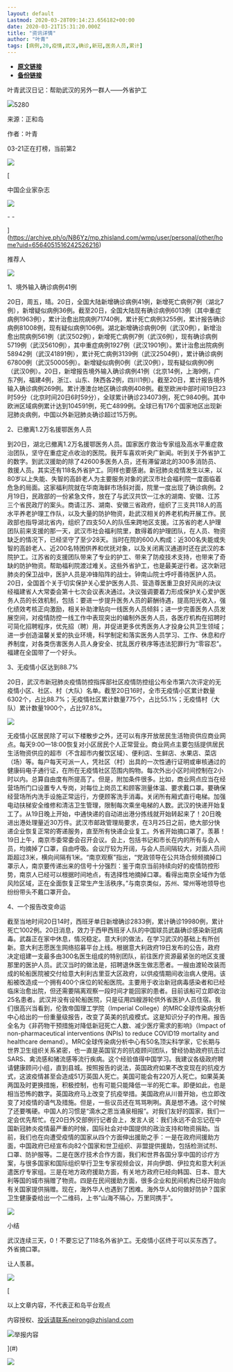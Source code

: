 ```yaml
---
layout: default
Lastmod: 2020-03-28T09:14:23.656182+00:00
date: 2020-03-21T15:31:20.000Z
title: "资讯详情"
author: "叶青"
tags: [病例,20,疫情,武汉,确诊,新冠,医务人员,累计]
---
```


* [**原文链接**](http://archive.ph/N86Yz)
* [**备份链接**](http://archive.ph/N86Yz)


叶青武汉日记：帮助武汉的另外一群人——外省护工

![](/images/post/c2ea3754e7258e03e956b530055f2377.png)5280

来源：正和岛

作者：叶青

03-21正在打榜，当前第2

[![](/images/post/4ea4f829e9355a9a6e0cff1c713b73e6.jpg)](https://archive.ph/o/N86Yz/mp.zhisland.com/wmp/user/3/activity/102895/detailM)

[

中国企业家杂志

![](/images/post/ee78f286401819e46ba8b1f132664374.png)

\- -





](https://archive.ph/o/N86Yz/mp.zhisland.com/wmp/user/personal/other/home?uid=6564051516242526216)

推荐人

![](/images/post/7ab484e9225a8aef9c375dfec1b38ca0.png)

1、境外输入确诊病例41例

20日，周五，晴。20日，全国大陆新增确诊病例41例，新增死亡病例7例（湖北7例），新增疑似病例36例。截至20日，全国大陆现有确诊病例6013例（其中重症病例1963例），累计治愈出院病例71740例，累计死亡病例3255例，累计报告确诊病例81008例，现有疑似病例106例。湖北新增确诊病例0例（武汉0例），新增治愈出院病例561例（武汉502例），新增死亡病例7例（武汉6例），现有确诊病例5719例（武汉5610例），其中重症病例1927例（武汉1901例）。累计治愈出院病例58942例（武汉41891例），累计死亡病例3139例（武汉2504例），累计确诊病例67800例（武汉50005例）。新增疑似病例0例（武汉0例），现有疑似病例0例（武汉0例）。20日，新增报告境外输入确诊病例41例（北京14例，上海9例，广东7例，福建4例，浙江、山东、陕西各2例，四川1例）。截至20日，累计报告境外输入确诊病例269例。累计港澳台地区确诊病例408例。截至欧洲中部时间19日23时59分（北京时间20日6时59分），全球累计确诊234073例，死亡9840例。其中欧洲区域病例累计达到104591例，死亡4899例。全球已有176个国家地区出现新冠肺炎病例，中国以外新冠肺炎确诊超过15万例。

2、已撤离1.2万名援鄂医务人员

到20日，湖北已撤离1.2万名援鄂医务人员。国家医疗救治专家组及高水平重症救治团队，坚守在重症定点收治的医院。我开车喜欢听央广新闻。听到关于外省护工的数字。到武汉援助的除了42600多医务人员，还有滞留湖北的300多消防员、救援人员。其实还有118名外省护工。同样也要感谢。新冠肺炎疫情发生以来，以80岁以上失能、失智的高龄老人为主要服务对象的武汉市社会福利院一度面临着危急的局面。这家福利院就在华南海鲜市场斜对面，院里一度出现了确诊病例。2月19日，民政部的一份紧急文件，放在了与武汉共饮一江水的湖南、安徽、江苏三个省民政厅的案头。商请江苏、湖南、安徽三省政府，组织了三支共118人的高水平养老护理工作队，以及大量的防护物资，赴武汉相关的养老机构开展工作。民政部也指导湖北省内，组织了四支50人的队伍来跨地区支援。江苏省的老人护理团队前来支援的那一天，武汉市社会福利院里，数得着的护理团队，在人员、物资缺乏的情况下，已经坚守了至少28天。当时在院的600人构成：近300名失能或失智的高龄老人、近200名特困供养和优抚对象，以及关闭离汉通道时还在武汉的本院护工。江苏省的支援团队带来了专业的护工、带来了防疫技术支持，也带来了奇缺的防护物资。帮助福利院渡过难关。这些外省护工，也是最美逆行者。这次新冠肺炎的保卫战中，医护人员是冲锋陷阵的战士。钟南山院士呼吁善待医护人员。20日，全国首个关于切实保护关心爱护医务人员、营造尊医重卫良好风尚的决议经福建省人大常委会第十七次会议表决通过。决议强调要着力形成保护关心爱护医务人员的长效机制，包括：要进一步提升医务人员的薪酬待遇，提高阳光收入，强化绩效考核正向激励，相关补助津贴向一线医务人员倾斜；进一步完善医务人员发展空间，对疫情防控一线工作中表现突出的编制外医务人员，各医疗机构在招聘时可简化招聘程序，优先招（聘）用，并促进更多优秀医务人才投身公共卫生领域；进一步创造温馨关爱的执业环境，科学制定和落实医务人员学习、工作、休息和疗养制度，对各类伤害医务人员人身安全、扰乱医疗秩序等违法犯罪行为“零容忍”。福建在全国带了一个好头。

3、无疫情小区达到88.7%

20日，武汉市新冠肺炎疫情防控指挥部社区疫情防控组公布全市第六次评定的无疫情小区、社区、村（大队）名单。截至20日16时，全市无疫情小区累计数量6302个，占比88.7%；无疫情社区累计数量775个，占比55.1%；无疫情村（大队）累计数量1900个，占比97.8%。

![](/images/post/a930456e4ccab87e8ee7c716ede4a7ca.png)

无疫情小区居民除了可以下楼散步之外，还可以有序开放居民生活物资供应商业网点。每天9:00—18:00恢复对小区居民个人正常营业。商业网点主要包括提供居民生活物资供应的超市（不含超市内餐饮区域）、便利店、生鲜店、水果店、菜店（场）等。每户每天可派一人，凭社区（村）出具的一次性通行证明或审核通过的健康码电子通行证，在所在无疫情社区范围内购物。每次外出小区时间控制在2小时以内。总算自由度有所提高了。但是，附加条件很多。比如，商业网点应当在经营场所门口设置专人专岗，对每位上岗员工和顾客测量体温、要求戴口罩。要确保经营场所内洗手设施正常运行，方便顾客洗手消毒。关闭所有厢式直行电梯。加强电动扶梯安全维修和清洁卫生管理，限制每次乘坐电梯的人数。武汉的快递开始复工了。从19日晚上开始，中通快递的自动进出港分拣线就开始转起来了！20日晚进出港处理量近30万件。武汉市邮政管理局要求，在3月25日之前，绝大部分快递企业恢复正常的寄递服务，直至所有快递企业复工。外省开始摘口罩了。羡慕！19日上午，南京市委常委会召开会议。会上，包括书记和市长在内的所有与会人员，均摘掉了口罩，自由呼吸。会议厅较为开阔，与会人员间隔较大，对面人员间距超过3米，横向间隔有1米。“南京观察”指出，“党政领导在公共场合频频摘掉口罩示人，南京要传递出来的信号十分强烈：鉴于南京当前持续向好的疫情防控形势，南京人已经可以根据时间地点，有选择性地摘掉口罩。看得出南京全域作为低风险区域，正在全面恢复正常生产生活秩序。”与南京类似，苏州、常州等地领导也纷纷带头不戴口罩开会。

4、一个报告改变命运

截至当地时间20日14时，西班牙单日新增确诊2833例，累计确诊19980例，累计死亡1002例。20日消息，效力于西甲西班牙人队的中国球员武磊确诊感染新冠病毒。武磊正在家中休息，情况稳定。意大利的做法，在学习武汉的基础上有所创新。意大利志愿医生网络招募平台上线。根据意大利政府19日发布的公告，政府决定组建一支最多由300名医生组成的特别团队，前往医疗资源最紧张的地区支援那里的医护人员。武汉当时的做法是，招聘退休医生做志愿者。一艘由渡轮改装而成的轮船医院被交付给意大利利古里亚大区政府，以供疫情期间收治病人使用。该船被改造成一个拥有400个床位的轮船医院。主要用于收治新冠病毒感染者和已经临床治愈出院，但还需要隔离观察一段时间才能回家的患者。目前该船可立即收治25名患者。武汉并没有设轮船医院，只是征用四艘游轮供外省医护人员住宿。我们很高兴当看到，伦敦帝国理工学院（Imperial College）的MRC全球传染病分析中心给出的一份重量级报告，改变了英美的抗疫模式。这是知识分子的作用。报告全名为《非药物干预措施对降低新冠死亡人数、减少医疗需求的影响》（Impact of non-pharmaceutical interventions (NPIs) to reduce COVID19 mortality and healthcare demand）。MRC全球传染病分析中心有50名顶尖科学家，它长期与世界卫生组织关系紧密，也一直是英国官方的抗疫顾问团队，曾经协助政府抗击过SARS、禽流感和猪流感等流行疾病。这个经验值得中国学习。我建议各级政府聘请健康顾问小组，直到县城。按照报告的说法，英国政府如果不改变现在的抗疫方式，这波疫情甚至会造成51万英国人死亡。美国可能会有220万人死亡。如果英美两国及时更换措施，积极控制，也有可能只能降低一半的死亡率。即便如此，也是相当恐怖的数字。英国政府马上改变了抗疫举措。美国政府从川普开始，也立即改变了对疫情的语气及措施。但是，一些议员还在骂骂咧咧。真是想不通。这个时候了还要嘴硬。中国人的习惯是“滴水之恩当涌泉相报”。对我们友好的国家，我们一定会优先帮忙。在20日外交部例行记者会上，发言人说：我们永远不会忘记在中国新冠肺炎疫情最严重的时候，国际社会对中国提供的政治支持和物资捐助。当前，我们也在向遭受疫情的国家从四个方面伸出援助之手：一是在政府间援助方面，中国政府已经宣布向82个国家和世卫组织、非盟提供援助，包括检测试剂、口罩、防护服等。二是在医疗技术合作方面，我们和世界各国分享中国的诊疗方案，与很多国家和国际组织举行卫生专家视频会议，并向伊朗、伊拉克和意大利派遣医疗专家组。三是在地方政府援助方面，有关地方政府已经向韩国、日本、意大利等国的城市捐赠了物资。四是在民间援助方面，很多企业和民间机构已经开始向有关国家提供捐赠。现在，海外华人也遇到了困难。海外华人如何做好防护？国家卫生健康委给出一个二维码，上书“山海不隔心，万里同携手”。

![](/images/post/180588bb3414e59700f61914663ba224.png)

小结

武汉连续三天，0！不要忘记了118名外省护工。无疫情小区终于可以买东西了。外省摘口罩。

让人羡慕。

[![](/images/post/eecfdc74c8355ba6a085dfd422ae0429.jpg)](https://archive.ph/o/N86Yz/mp.zhisland.com/wmp/user/3/activity/102895/detailM)

[

以上文章内容，不代表正和岛平台观点

内容授权、投诉请联系neirong@zhisland.com

![](/images/post/0a239664c071ab8fe7ee8f2fb8a2ec41.png)举报内容



](#)[](#)

![](/images/post/7de898517b5826f0fa15f3ffe0566739.png)

